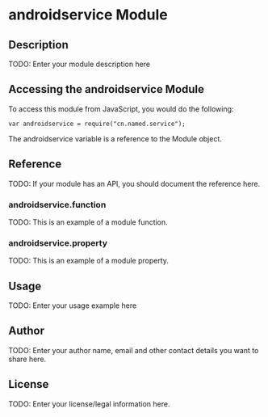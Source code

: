 # androidservice Module

## Description

TODO: Enter your module description here

## Accessing the androidservice Module

To access this module from JavaScript, you would do the following:

    var androidservice = require("cn.named.service");

The androidservice variable is a reference to the Module object.

## Reference

TODO: If your module has an API, you should document
the reference here.

### androidservice.function

TODO: This is an example of a module function.

### androidservice.property

TODO: This is an example of a module property.

## Usage

TODO: Enter your usage example here

## Author

TODO: Enter your author name, email and other contact
details you want to share here.

## License

TODO: Enter your license/legal information here.
